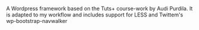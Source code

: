 A Wordpress framework based on the Tuts+ course-work by Audi Purdila. It is adapted to my workflow and includes support for LESS and Twittem's wp-bootstrap-navwalker

